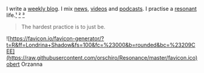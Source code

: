 I write a [weekly blog](https://orschiro.wordpress.com/). I mix [news](https://m.simplepie.org/?feed=http%3A%2F%2Ffeed.informer.com%2Fdigests%2FQFNTQVYOWR%2Ffeeder.rss), [videos](http://www.feedbucket.com/?src=http%3A%2F%2Ffeed.informer.com%2Fdigests%2F520RAMSOKD%2Ffeeder.rss) and [podcasts](https://player.fm/orschiro/filter/all). I practise a [resonant](https://en.wikipedia.org/wiki/Resonance_(Sociology)) life.[¹](https://www.youtube.com/watch?v=VYjwQm_oTu4) [²](https://youtu.be/sP4-M0bgplg) [³](https://youtu.be/OXLLey7mo-g)

> The hardest practice is to just be.

![https://favicon.io/favicon-generator/?t=R&ff=Londrina+Shadow&fs=100&fc=%23000&b=rounded&bc=%23209CEE](https://raw.githubusercontent.com/orschiro/Resonance/master/favicon.ico)obert Orzanna

